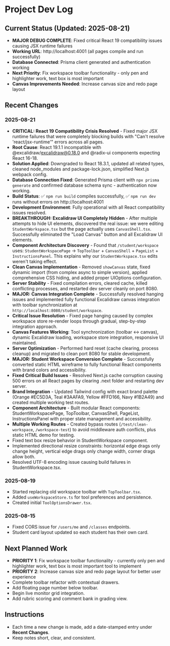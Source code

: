 # Project Dev Log

## Current Status (Updated: 2025-08-21)
- **MAJOR DEBUG COMPLETE**: Fixed critical React 19 compatibility issues causing JSX runtime failures
- **Working URL**: http://localhost:4001 (all pages compile and run successfully)
- **Database Connected**: Prisma client generated and authentication working
- **Next Priority**: Fix workspace toolbar functionality - only pen and highlighter work, text box is most important
- **Canvas Improvements Needed**: Increase canvas size and redo page layout

## Recent Changes
### 2025-08-21
- **CRITICAL: React 19 Compatibility Crisis Resolved** - Fixed major JSX runtime failures that were completely blocking builds with "Can't resolve 'react/jsx-runtime'" errors across all pages.
- **Root Cause**: React 19.1.1 incompatible with @excalidraw/excalidraw@0.18.0 and @radix-ui components expecting React 16-18.
- **Solution Applied**: Downgraded to React 18.3.1, updated all related types, cleaned node_modules and package-lock.json, simplified Next.js webpack config.
- **Database Connection Fixed**: Generated Prisma client with `npx prisma generate` and confirmed database schema sync - authentication now working.
- **Build Status**: ✅ `npm run build` compiles successfully, ✅ `npm run dev` runs without errors on http://localhost:4001
- **Development Environment**: Fully operational with all React compatibility issues resolved.
- **BREAKTHROUGH: Excalidraw UI Completely Hidden** - After multiple attempts to hide UI elements, discovered the real issue: we were editing `StudentWorkspace.tsx` but the page actually uses `CanvasShell.tsx`. Successfully eliminated the "Load Canvas" button and all Excalidraw UI elements.
- **Component Architecture Discovery** - Found that `/student/workspace` uses: `StudentWorkspacePage` → `TopToolbar` + `CanvasShell` + `PageList` + `InstructionsPanel`. This explains why our `StudentWorkspace.tsx` edits weren't taking effect.
- **Clean Canvas Implementation** - Removed `showCanvas` state, fixed dynamic import (from complex async to simple version), applied comprehensive CSS hiding, and added proper UIOptions configuration.
- **Server Stability** - Fixed compilation errors, cleared cache, killed conflicting processes, and restarted dev server cleanly on port 8080.
- **MAJOR: Canvas Integration Complete** - Successfully resolved hanging issues and implemented fully functional Excalidraw canvas integration with toolbar synchronization at `http://localhost:8080/student/workspace`.
- **Critical Issue Resolution** - Fixed page hanging caused by complex workspace store re-render loops through gradual, step-by-step integration approach.
- **Canvas Features Working**: Tool synchronization (toolbar ↔ canvas), dynamic Excalidraw loading, workspace store integration, responsive UI maintained.
- **Server Optimization** - Performed hard reset (cache clearing, process cleanup) and migrated to clean port 8080 for stable development.
- **MAJOR: Student Workspace Conversion Complete** - Successfully converted static HTML wireframe to fully functional React components with brand colors and accessibility.
- **Fixed Critical Build Issues** - Resolved Next.js cache corruption causing 500 errors on all React pages by clearing .next folder and restarting dev server.
- **Brand Integration** - Updated Tailwind config with exact brand palette (Orange #EC5D3A, Teal #3AAFA9, Yellow #FFD166, Navy #1B2A49) and created multiple working test routes.
- **Component Architecture** - Built modular React components: StudentWorkspacePage, TopToolbar, CanvasShell, PageList, InstructionsPanel with proper state management and accessibility.
- **Multiple Working Routes** - Created bypass routes (`/test/clean-workspace`, `/workspace-test`) to avoid middleware auth conflicts, plus static HTML demo for testing.
- Fixed text box resize behavior in StudentWorkspace component.
- Implemented directional resize constraints: horizontal edge drags only change height, vertical edge drags only change width, corner drags allow both.
- Resolved UTF-8 encoding issue causing build failures in StudentWorkspace.tsx.

### 2025-08-19
- Started replacing old workspace toolbar with `TopToolbar.tsx`.
- Added `useWorkspaceStore.ts` for tool preferences and persistence.
- Created initial `ToolOptionsDrawer.tsx`.

### 2025-08-15
- Fixed CORS issue for `/users/me` and `/classes` endpoints.
- Student card layout updated so each student has their own card.

## Next Planned Work
- **PRIORITY 1**: Fix workspace toolbar functionality - currently only pen and highlighter work, text box is most important tool to implement
- **PRIORITY 2**: Increase canvas size and redo page layout for better user experience  
- Complete toolbar refactor with contextual drawers.
- Add floating page number below toolbar.
- Begin live monitor grid integration.
- Add rubric scoring and comment bank in grading view.

## Instructions
- Each time a new change is made, add a date-stamped entry under **Recent Changes**.
- Keep notes short, clear, and consistent.
